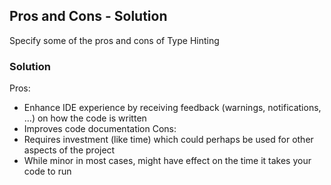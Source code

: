## Pros and Cons - Solution

Specify some of the pros and cons of Type Hinting

### Solution

Pros:
  * Enhance IDE experience by receiving feedback (warnings, notifications, ...) on how the code is written
  * Improves code documentation
Cons:
  * Requires investment (like time) which could perhaps be used for other aspects of the project
  * While minor in most cases, might have effect on the time it takes your code to run
